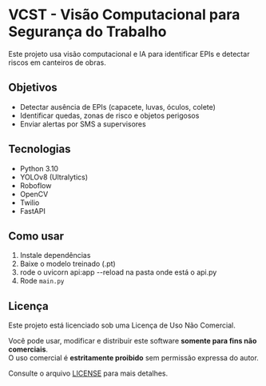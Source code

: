 # VCST - Visão Computacional para Segurança do Trabalho

Este projeto usa visão computacional e IA para identificar EPIs e detectar riscos em canteiros de obras.

## Objetivos
- Detectar ausência de EPIs (capacete, luvas, óculos, colete)
- Identificar quedas, zonas de risco e objetos perigosos
- Enviar alertas por SMS a supervisores

## Tecnologias
- Python 3.10
- YOLOv8 (Ultralytics)
- Roboflow
- OpenCV
- Twilio
- FastAPI

## Como usar
1. Instale dependências
2. Baixe o modelo treinado (.pt)
3. rode o uvicorn api:app --reload  na pasta onde está o api.py 
4. Rode `main.py`

## Licença

Este projeto está licenciado sob uma Licença de Uso Não Comercial.

Você pode usar, modificar e distribuir este software **somente para fins não comerciais**.  
O uso comercial é **estritamente proibido** sem permissão expressa do autor.

Consulte o arquivo [LICENSE](./LICENSE) para mais detalhes.
